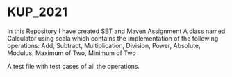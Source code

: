# KUP_2021
In this Repository 
I have created SBT and Maven Assignment
A class named Calculator using scala which contains the implementation of the following operations:
Add, Subtract, Multiplication, Division, Power, Absolute, Modulus, Maximum of Two, Minimum of Two

A test file with test cases of all the operations.
